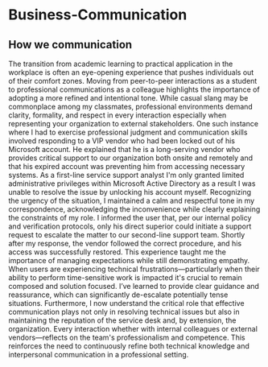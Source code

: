 # Business-Communication
## How we communication
The transition from academic learning to practical application in the workplace is often an eye-opening experience that pushes individuals out of their comfort zones. Moving from peer-to-peer interactions as a student to professional communications as a colleague highlights the importance of adopting a more refined and intentional tone. 
While casual slang may be commonplace among my classmates, professional environments demand clarity, formality, and respect in every interaction especially when representing your organization to external stakeholders.
One such instance where I had to exercise professional judgment and communication skills involved responding to a VIP vendor who had been locked out of his Microsoft account. He explained that he is a long-serving vendor who provides critical support to our organization both onsite and remotely and that his expired account was preventing him from accessing necessary systems. 
As a first-line service support analyst I'm only granted limited administrative privileges within Microsoft Active Directory as a result I was unable to resolve the issue by unlocking his account myself.
Recognizing the urgency of the situation, I maintained a calm and respectful tone in my correspondence, acknowledging the inconvenience while clearly explaining the constraints of my role. I informed the user that, per our internal policy and verification protocols, only his direct superior could initiate a support request to escalate the matter to our second-line support team. Shortly after my response, the vendor followed the correct procedure, and his access was successfully restored.
This experience taught me the importance of managing expectations while still demonstrating empathy. When users are experiencing technical frustrations—particularly when their ability to perform time-sensitive work is impacted it's crucial to remain composed and solution focused. I’ve learned to provide clear guidance and reassurance, which can significantly de-escalate potentially tense situations.
Furthermore, I now understand the critical role that effective communication plays not only in resolving technical issues but also in maintaining the reputation of the service desk and, by extension, the organization. 
Every interaction whether with internal colleagues or external vendors—reflects on the team's professionalism and competence. This reinforces the need to continuously refine both technical knowledge and interpersonal communication in a professional setting.
